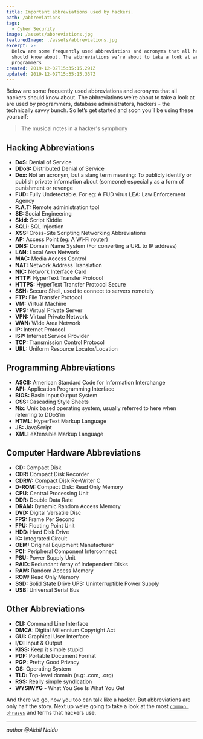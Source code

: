 ```yaml
---
title: Important abbreviations used by hackers.
path: /abbreviations
tags:
  - Cyber Security
image: /assets/abbreviations.jpg
featuredImage: ./assets/abbreviations.jpg
excerpt: >-
  Below are some frequently used abbreviations and acronyms that all hackers
  should know about. The abbreviations we’re about to take a look at are used by
  programmers
created: 2019-12-02T15:35:15.291Z
updated: 2019-12-02T15:35:15.337Z
---
```

Below are some frequently used abbreviations and acronyms that all hackers should know about. The abbreviations we’re about to take a look at are used by programmers, database administrators, hackers - the technically savvy bunch. So let’s get started and soon you’ll be using these yourself:

> The musical notes in a hacker's symphony

## Hacking Abbreviations 

* **DoS:** Denial of Service 
* **DDoS:** Distributed Denial of Service 
* **Dox:** Not an acronym, but a slang term meaning: To publicly identify or publish private information about (someone) especially as a form of punishment or revenge 
* **FUD:** Fully Undetectable. For eg: A FUD virus LEA: Law Enforcement Agency 
* **R.A.T:** Remote administration tool 
* **SE:** Social Engineering 
* **Skid:** Script Kiddie 
* **SQLi:** SQL Injection 
* **XSS:** Cross-Site Scripting Networking Abbreviations 
* **AP:** Access Point (eg: A Wi-Fi router) 
* **DNS:** Domain Name System (For converting a URL to IP address) 
* **LAN:** Local Area Network 
* **MAC:** Media Access Control
*  **NAT:** Network Address Translation 
* **NIC:** Network Interface Card 
* **HTTP:** HyperText Transfer Protocol 
* **HTTPS:** HyperText Transfer Protocol Secure 
* **SSH:** Secure Shell, used to connect to servers remotely 
* **FTP:** File Transfer Protocol 
* **VM:** Virtual Machine 
* **VPS:** Virtual Private Server 
* **VPN:** Virtual Private Network 
* **WAN:** Wide Area Network 
* **IP:** Internet Protocol 
* **ISP:** Internet Service Provider 
* **TCP:** Transmission Control Protocol 
* **URL:** Uniform Resource Locator/Location 

## Programming Abbreviations 

* **ASCII:** American Standard Code for Information Interchange 
* **API:** Application Programming Interface 
* **BIOS:** Basic Input Output System 
* **CSS:** Cascading Style Sheets 
* **Nix:** Unix based operating system, usually referred to here when referring to DDoS’in 
* **HTML:** HyperText Markup Language 
* **JS:** JavaScript 
* **XML:** eXtensible Markup Language 

## Computer Hardware Abbreviations

* **CD:** Compact Disk 
* **CDR:** Compact Disk Recorder 
* **CDRW:** Compact Disk Re-Writer C
* **D-ROM:** Compact Disk: Read Only Memory 
* **CPU:** Central Processing Unit 
* **DDR:** Double Data Rate 
* **DRAM:** Dynamic Random Access Memory 
* **DVD:** Digital Versatile Disc 
* **FPS:** Frame Per Second 
* **FPU:** Floating Point Unit 
* **HDD:** Hard Disk Drive 
* **IC:** Integrated Circuit 
* **OEM:** Original Equipment Manufacturer 
* **PCI:** Peripheral Component Interconnect 
* **PSU:** Power Supply Unit 
* **RAID:** Redundant Array of Independent Disks 
* **RAM:** Random Access Memory 
* **ROM:** Read Only Memory 
* **SSD:** Solid State Drive UPS: Uninterruptible Power Supply 
* **USB:** Universal Serial Bus 

## Other Abbreviations 

* **CLI:** Command Line Interface 
* **DMCA:** Digital Millennium Copyright Act 
* **GUI:** Graphical User Interface 
* **I/O:** Input & Output 
* **KISS:** Keep it simple stupid 
* **PDF:** Portable Document Format 
* **PGP:** Pretty Good Privacy 
* **OS:** Operating System 
* **TLD:** Top-level domain (e.g: .com, .org) 
* **RSS:** Really simple syndication 
* **WYSIWYG** - What You See Is What You Get 

And there we go, now you too can talk like a hacker. But abbreviations are only half the story. Next up we’re going to take a look at the most [`common phrases`](https://lewardslope.ga/common-terms) and terms that hackers use.

---
*author @Akhil Naidu*
